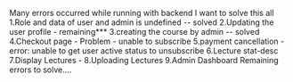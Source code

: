 Many errors occurred while running with backend I want to solve this all
1.Role and data of user and admin is undefined -- solved
2.Updating the user profile - remaining\*\*\*
3.creating the course by admin -- solved
4.Checkout page - Problem - unable to subscribe
5.payment cancellation - error: unable to get user active status to unsubscribe
6.Lecture stat-desc
7.Display Lectures -
8.Uploading Lectures
9.Admin Dashboard
Remaining errors to solve....
